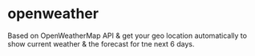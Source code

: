 openweather
===========

Based on OpenWeatherMap API  &amp; get your geo location automatically to show current weather &amp; the forecast for tne next 6 days.
